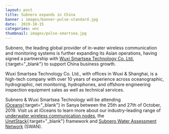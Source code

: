 ```yaml
---
layout: post
title: Subnero expands in China
banner : images/banner-pulse-standard.jpg
date:  2019-10-15
categories: wnc
thumbnail: images/pulse-smartsea.jpg
---
```


Subnero, the leading global provider of in-water wireless communication and monitoring systems is further expanding its Asian operations, having signed a partnership with [Wuxi Smartsea Technology Co. Ltd.](http://www.smartseatech.com/en/index.aspx){:target="_blank"} to support China business growth.

Wuxi Smartsea Technology Co. Ltd., with offices in Wuxi & Shanghai, is a high-tech company with over 10 years of experience across oceanographic, hydrographic, net monitoring, hydrophones, and offshore engineering inspection equipment sales as well as technical services.

Subnero & Wuxi Smartsea Technology will be attending [iOceans](http://www.cso.org.cn/ggxx/2019/0926/2816.html){:target="_blank"} in Sanya between the 25th and 27th of October, 2019. Visit us at iOceans to learn more about our industry-leading range of [underwater wireless communication nodes](https://subnero.com/products/modem.html), the [UnetStack](https://unetstack.net/){:target="_blank"} framework  and [Subnero Water Assessment Network](https://subnero.com/products/swan.html) (SWAN).
